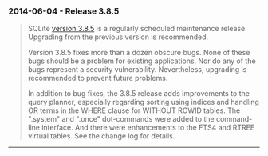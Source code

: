 ### 2014\-06\-04 \- Release 3\.8\.5


> SQLite [version 3\.8\.5](releaselog/3_8_5.html) is a regularly scheduled maintenance release.
>  Upgrading from the previous version is recommended.
> 
> 
> Version 3\.8\.5 fixes more than a dozen obscure bugs. None of these
>  bugs should be a problem for existing applications. Nor do any of
>  the bugs represent a security vulnerability. Nevertheless, upgrading
>  is recommended to prevent future problems.
> 
> 
> In addition to bug fixes, the 3\.8\.5 release adds improvements to the
>  query planner, especially regarding sorting using indices and handling
>  OR terms
>  in the WHERE clause for WITHOUT ROWID tables. The ".system" and
>  ".once" dot\-commands were added to the command\-line interface. And
>  there were enhancements to the FTS4 and RTREE virtual tables. See
>  the change log for details.



---

